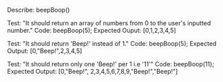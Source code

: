 Describe: beepBoop()

Test: "It should return an array of numbers from 0 to the user's inputted number."
Code: beepBoop(5);
Expected Ouput: [0,1,2,3,4,5]

Test: "It should return 'Beep!' instead of 1."
Code: beepBoop(5);
Expected Output: [0,"Beep!",2,3,4,5]

Test: "It should return only one 'Beep!' per 1 i.e '11'"
Code: beepBoop(11);
Expected Output: [0,"Beep!", 2,3,4,5,6,7,8,9,"Beep!","Beep!"]